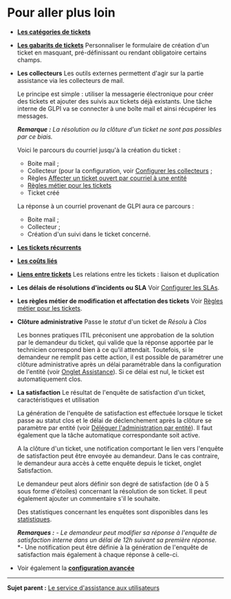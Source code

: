 Pour aller plus loin
====================

-   **[Les catégories de tickets](04_Module_Assistance/04_Configuration_avancée.md)**
     
-   **[Les gabarits de tickets](Les_différentes_actions/Gérer_les_gabarits.md)**
    Personnaliser le formulaire de création d'un ticket en masquant, pré-définissant ou rendant obligatoire certains champs. 

-   **Les collecteurs**
    Les outils externes permettent d'agir sur la partie assistance via les collecteurs de mail.

    Le principe est simple : utiliser la messagerie électronique pour créer des tickets et ajouter des suivis aux tickets déjà existants. Une tâche interne de GLPI va se connecter à une boîte mail et ainsi récupérer les messages.

    ***Remarque :** La résolution ou la clôture d'un ticket ne sont pas possibles par ce biais.*

    Voici le parcours du courriel jusqu'à la création du ticket :

    -   Boite mail ;
    -   Collecteur (pour la configuration, voir [Configurer les collecteurs](config_mailcollector.html "La configuration des collecteurs s'effectue depuis le menu Configuration > Collecteurs") ;
    -   Règles [Affecter un ticket ouvert par courriel à une entité](07_Module_Administration/05_Règles/02_Collecteur_de_courriels.md "GLPI implémente un mécanisme de routage des tickets ouverts par courriel, afin de les créer dans la bonne entité. Celui-ci se base sur le moteur de règles.")
    -   [Règles métier pour les tickets](07_Module_Administration/05_Règles/04_Règles_métier_pour_les_tickets.md "Lors de la création d'un ticket, un mécanisme permet de modifier les attributs du ticket de manière automatique.")
    -   Ticket créé

    La réponse à un courriel provenant de GLPI aura ce parcours :

    - Boite mail ;
    - Collecteur ;
    - Création d'un suivi dans le ticket concerné.

-   **[Les tickets récurrents](04_Module_Assistance/11_Tickets_récurrents.md)**

-   **[Les coûts liés](04_Module_Assistance/05_Tickets/03_Gérer_les_tickets.md)**
     
-   **[Liens entre tickets](04_Module_Assistance/05_Tickets/03_Gérer_les_tickets.md)**
     Les relations entre les tickets : liaison et duplication

-   **Les délais de résolutions d'incidents ou SLA**
    Voir [Configurer les SLAs](08_Module_Configuration/05_Sla/01_Sla.md "Dans GLPI, administrer les SLAs peut se faire à partir du menu Configuration > SLAs.").

-   **Les règles métier de modification et affectation des tickets**
    Voir [Règles métier pour les tickets](07_Module_Administration/05_Règles/04_Règles_métier_pour_les_tickets.md "Lors de la création d'un ticket, un mécanisme permet de modifier les attributs du ticket de manière automatique.").

-   **Clôture administrative**
    Passe le *statut* d'un ticket de *Résolu* à *Clos*

    Les bonnes pratiques ITIL préconisent une approbation de la solution par le demandeur du ticket, qui valide que la réponse apportée par le technicien correspond bien à ce qu'il attendait. 
    Toutefois, si le demandeur ne remplit pas cette action, il est possible de paramétrer une clôture administrative après un délai paramétrable dans la configuration de l'entité (voir [Onglet Assistance](07_Module_Administration/04_Entités.md "Cet onglet permet de paramétrer le comportement de la partie assistance de GLPI.")). Si ce délai est nul, le ticket est automatiquement clos.

-   **La satisfaction**
    Le résultat de l'enquête de satisfaction d'un ticket, caractéristiques et utilisation

    La génération de l'enquête de satisfaction est effectuée lorsque le ticket passe au statut clos et le délai de déclenchement après la clôture se paramètre par entité (voir [Déléguer l'administration par entité](07_Module_Administration/04_Entités.md "Délégation de certains paramètres d'administration par entité")).
    Il faut également que la tâche automatique correspondante soit active.

    A la clôture d'un ticket, une notification comportant le lien vers l'enquête de satisfaction peut être envoyée au demandeur. Dans le cas contraire, le demandeur aura accès à cette enquête depuis le ticket, onglet Satisfaction.

    Le demandeur peut alors définir son degré de satisfaction (de 0 à 5 sous forme d'étoiles) concernant la résolution de son ticket. Il peut également ajouter un commentaire s'il le souhaite.

    Des statistiques concernant les enquêtes sont disponibles dans les [statistiques](04_Module_Assistance/10_Statistiques.md).

    ***Remarques :***
    *- Le demandeur peut modifier sa réponse à l'enquête de satisfaction interne dans un délai de 12h suivant sa première réponse.*
    *- Une notification peut être définie à la génération de l'enquête de satisfaction mais également à chaque réponse à celle-ci.

-   Voir également la **[configuration avancée](04_Module_Assistance/04_Configuration_avancée.md)**

---------------
**Sujet parent :** [Le service d'assistance aux utilisateurs](04_Module_Assistance/01_Module_Assistance "Le service d'Assistance aux utilisateurs de GLPI")
